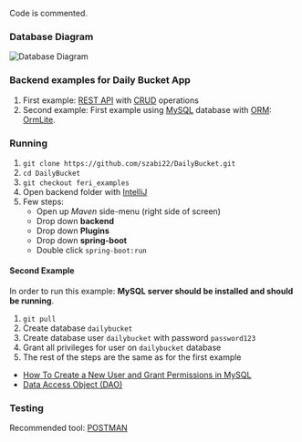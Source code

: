 Code is commented.

### Database Diagram

![Database Diagram](https://i.ibb.co/HB11x6G/Untitled-Diagram-1.png "Database Diagram")

### Backend examples for Daily Bucket App

1) First example: [REST API](https://medium.com/extend/what-is-rest-a-simple-explanation-for-beginners-part-1-introduction-b4a072f8740f)  with [CRUD](https://www.codecademy.com/articles/what-is-crud) operations
2) Second example: First example using [MySQL](https://www.mysql.com/) database with [ORM](https://en.wikipedia.org/wiki/Object-relational_mapping): [OrmLite](http://ormlite.com/).
### Running

1) `git clone https://github.com/szabi22/DailyBucket.git`
2) `cd DailyBucket`
2) `git checkout feri_examples`
3) Open backend folder with [IntelliJ](https://www.jetbrains.com/idea/)
4) Few steps:
   * Open up *Maven* side-menu (right side of screen)
   * Drop down **backend**
   * Drop down **Plugins**
   * Drop down **spring-boot**
   * Double click `spring-boot:run`
   
#### Second Example

In order to run this example:
**MySQL server should be installed and should be running**.

1) `git pull`
2) Create database `dailybucket`
3) Create database user `dailybucket` with password `password123`
4) Grant all privileges for user on `dailybucket` database
5) The rest of the steps are the same as for the first example

- [How To Create a New User and Grant Permissions in MySQL](https://www.digitalocean.com/community/tutorials/how-to-create-a-new-user-and-grant-permissions-in-mysql)
- [Data Access Object (DAO)](https://en.wikipedia.org/wiki/Data_access_object)
### Testing

Recommended tool: [POSTMAN](https://www.getpostman.com/downloads/)
